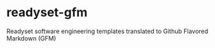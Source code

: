 # readyset-gfm
Readyset software engineering templates translated to Github Flavored Markdown (GFM)
